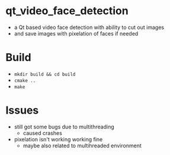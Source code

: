 # qt_video_face_detection
- a Qt based video face detection with ability to cut out images 
- and save images with pixelation of faces if needed

# Build
- `mkdir build && cd build`
- `cmake ..`
- `make`

# Issues
- still got some bugs due to multithreading
  - caused crashes 
- pixelation isn't working working fine
  - maybe also related to multihreaded environment
